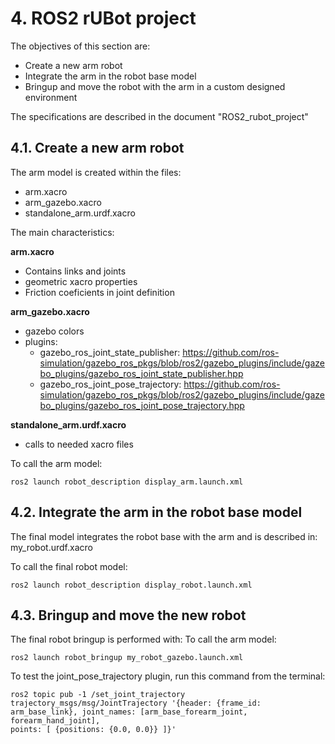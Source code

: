 # **4. ROS2 rUBot project**

The objectives of this section are:
- Create a new arm robot
- Integrate the arm in the robot base model
- Bringup and move the robot with the arm in a custom designed environment

The specifications are described in the document "ROS2_rubot_project"

## **4.1. Create a new arm robot**
The arm model is created within the files:
- arm.xacro
- arm_gazebo.xacro
- standalone_arm.urdf.xacro

The main characteristics:

**arm.xacro**
- Contains links and joints
- geometric xacro properties
- Friction coeficients in joint definition

**arm_gazebo.xacro**
- gazebo colors
- plugins: 
    - gazebo_ros_joint_state_publisher: https://github.com/ros-simulation/gazebo_ros_pkgs/blob/ros2/gazebo_plugins/include/gazebo_plugins/gazebo_ros_joint_state_publisher.hpp
    - gazebo_ros_joint_pose_trajectory: https://github.com/ros-simulation/gazebo_ros_pkgs/blob/ros2/gazebo_plugins/include/gazebo_plugins/gazebo_ros_joint_pose_trajectory.hpp

**standalone_arm.urdf.xacro**
- calls to needed xacro files

To call the arm model:
```shell
ros2 launch robot_description display_arm.launch.xml
```



## **4.2. Integrate the arm in the robot base model**
The final model integrates the robot base with the arm and is described in: my_robot.urdf.xacro

To call the final robot model:
```shell
ros2 launch robot_description display_robot.launch.xml
```

## **4.3. Bringup and move the new robot**
The final robot bringup is performed with:
To call the arm model:
```shell
ros2 launch robot_bringup my_robot_gazebo.launch.xml
```

To test the joint_pose_trajectory plugin, run this command from the terminal:
```shell
ros2 topic pub -1 /set_joint_trajectory trajectory_msgs/msg/JointTrajectory '{header: {frame_id: arm_base_link}, joint_names: [arm_base_forearm_joint, forearm_hand_joint],
points: [ {positions: {0.0, 0.0}} ]}'
```

